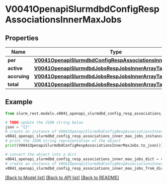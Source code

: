 # V0041OpenapiSlurmdbdConfigRespAssociationsInnerMaxJobs


## Properties

Name | Type | Description | Notes
------------ | ------------- | ------------- | -------------
**per** | [**V0041OpenapiSlurmdbdConfigRespAssociationsInnerMaxJobsPer**](V0041OpenapiSlurmdbdConfigRespAssociationsInnerMaxJobsPer.md) |  | [optional] 
**active** | [**V0041OpenapiSlurmdbdJobsRespJobsInnerArrayTaskId**](V0041OpenapiSlurmdbdJobsRespJobsInnerArrayTaskId.md) |  | [optional] 
**accruing** | [**V0041OpenapiSlurmdbdJobsRespJobsInnerArrayTaskId**](V0041OpenapiSlurmdbdJobsRespJobsInnerArrayTaskId.md) |  | [optional] 
**total** | [**V0041OpenapiSlurmdbdJobsRespJobsInnerArrayTaskId**](V0041OpenapiSlurmdbdJobsRespJobsInnerArrayTaskId.md) |  | [optional] 

## Example

```python
from slurm_rest.models.v0041_openapi_slurmdbd_config_resp_associations_inner_max_jobs import V0041OpenapiSlurmdbdConfigRespAssociationsInnerMaxJobs

# TODO update the JSON string below
json = "{}"
# create an instance of V0041OpenapiSlurmdbdConfigRespAssociationsInnerMaxJobs from a JSON string
v0041_openapi_slurmdbd_config_resp_associations_inner_max_jobs_instance = V0041OpenapiSlurmdbdConfigRespAssociationsInnerMaxJobs.from_json(json)
# print the JSON string representation of the object
print(V0041OpenapiSlurmdbdConfigRespAssociationsInnerMaxJobs.to_json())

# convert the object into a dict
v0041_openapi_slurmdbd_config_resp_associations_inner_max_jobs_dict = v0041_openapi_slurmdbd_config_resp_associations_inner_max_jobs_instance.to_dict()
# create an instance of V0041OpenapiSlurmdbdConfigRespAssociationsInnerMaxJobs from a dict
v0041_openapi_slurmdbd_config_resp_associations_inner_max_jobs_from_dict = V0041OpenapiSlurmdbdConfigRespAssociationsInnerMaxJobs.from_dict(v0041_openapi_slurmdbd_config_resp_associations_inner_max_jobs_dict)
```
[[Back to Model list]](../README.md#documentation-for-models) [[Back to API list]](../README.md#documentation-for-api-endpoints) [[Back to README]](../README.md)


